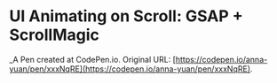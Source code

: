# UI Animating on Scroll: GSAP + ScrollMagic
 _A Pen created at CodePen.io. Original URL: [https://codepen.io/anna-yuan/pen/xxxNqRE](https://codepen.io/anna-yuan/pen/xxxNqRE).

 